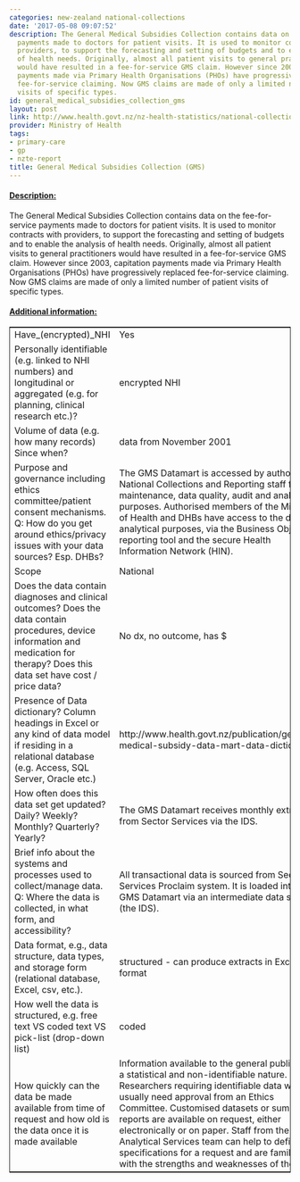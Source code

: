 ```yaml
---
categories: new-zealand national-collections
date: '2017-05-08 09:07:52'
description: The General Medical Subsidies Collection contains data on the fee-for-service
  payments made to doctors for patient visits. It is used to monitor contracts with
  providers, to support the forecasting and setting of budgets and to enable the analysis
  of health needs. Originally, almost all patient visits to general practitioners
  would have resulted in a fee-for-service GMS claim. However since 2003, capitation
  payments made via Primary Health Organisations (PHOs) have progressively replaced
  fee-for-service claiming. Now GMS claims are made of only a limited number of patient
  visits of specific types.
id: general_medical_subsidies_collection_gms
layout: post
link: http://www.health.govt.nz/nz-health-statistics/national-collections-and-surveys/collections/general-medical-subsidy-collection
provider: Ministry of Health
tags:
- primary-care
- gp
- nzte-report
title: General Medical Subsidies Collection (GMS)
---
```



 <h4> <u>Description:</u> </h4>
The General Medical Subsidies Collection contains data on the fee-for-service payments made to doctors for patient visits. It is used to monitor contracts with providers, to support the forecasting and setting of budgets and to enable the analysis of health needs. Originally, almost all patient visits to general practitioners would have resulted in a fee-for-service GMS claim. However since 2003, capitation payments made via Primary Health Organisations (PHOs) have progressively replaced fee-for-service claiming. Now GMS claims are made of only a limited number of patient visits of specific types.
 <h4> <u>Additional information:</u> </h4>
 <table style="border: 1px solid">
 <tr> <td width="40%">Have_(encrypted)_NHI</td> <td>Yes</td> </tr>
 <tr> <td width="40%">Personally identifiable (e.g. linked to NHI numbers) and longitudinal or aggregated (e.g. for planning, clinical research etc.)?</td> <td>encrypted NHI</td> </tr>
 <tr> <td width="40%">Volume of data (e.g. how many records)
Since when?</td> <td>data from November 2001</td> </tr>
 <tr> <td width="40%">Purpose and governance including ethics committee/patient consent mechanisms. Q: How do you get around ethics/privacy issues with your data sources? Esp. DHBs?</td> <td>The GMS Datamart is accessed by authorised National Collections and Reporting staff for maintenance, data quality, audit and analytical purposes. Authorised members of the Ministry of Health and DHBs have access to the data for analytical purposes, via the Business Objects reporting tool and the secure Health Information Network (HIN).</td> </tr>
 <tr> <td width="40%">Scope</td> <td>National</td> </tr>
 <tr> <td width="40%">Does the data contain diagnoses and clinical outcomes?
Does the data contain procedures, device information and medication for therapy?
Does this data set have cost / price data?</td> <td>No dx, no outcome, has $</td> </tr>
 <tr> <td width="40%">Presence of Data dictionary? Column headings in Excel or any kind of data model if residing in a relational database (e.g. Access, SQL Server, Oracle etc.) </td> <td>http://www.health.govt.nz/publication/general-medical-subsidy-data-mart-data-dictionary</td> </tr>
 <tr> <td width="40%">How often does this data set get updated? Daily? Weekly? Monthly? Quarterly? Yearly?</td> <td>The GMS Datamart receives monthly extracts from Sector Services via the IDS.</td> </tr>
 <tr> <td width="40%">Brief info about the systems and processes used to collect/manage data. Q: Where the data is collected, in what form, and accessibility?</td> <td>All transactional data is sourced from Sector Services Proclaim system. It is loaded into the GMS Datamart via an intermediate data store (the IDS).</td> </tr>
 <tr> <td width="40%">Data format, e.g., data structure, data types, and storage form (relational database, Excel, csv, etc.).</td> <td>structured - can produce extracts in Excel format</td> </tr>
 <tr> <td width="40%">How well the data is structured, e.g. free text VS coded text VS pick-list (drop-down list)</td> <td>coded</td> </tr>
 <tr> <td width="40%">How quickly can the data be made available from time of request and how old is the data once it is made available</td> <td>Information available to the general public is of a statistical and non-identifiable nature. Researchers requiring identifiable data will usually need approval from an Ethics Committee. Customised datasets or summary reports are available on request, either electronically or on paper. Staff from the Analytical Services team can help to define the specifications for a request and are familiar with the strengths and weaknesses of the data.</td> </tr>
 </table>